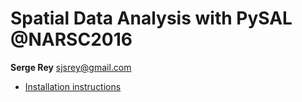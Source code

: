 # Spatial Data Analysis with PySAL @NARSC2016


**Serge Rey** <sjsrey@gmail.com>


* [Installation instructions](install.md)

